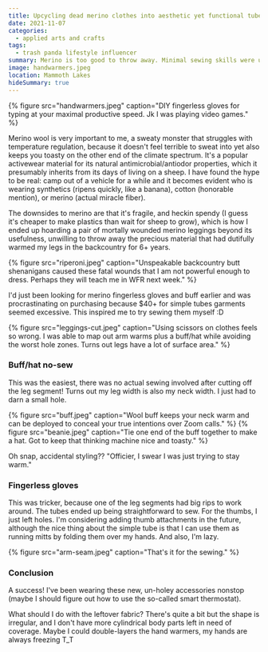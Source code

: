 ```yaml
---
title: Upcycling dead merino clothes into aesthetic yet functional tube garments
date: 2021-11-07
categories:
  - applied arts and crafts
tags:
  - trash panda lifestyle influencer
summary: Merino is too good to throw away. Minimal sewing skills were used to transform ripped activewear into winter hacking accessories ✨
image: handwarmers.jpeg
location: Mammoth Lakes
hideSummary: true
---
```


{% figure src="handwarmers.jpeg" caption="DIY fingerless gloves for typing at your maximal productive speed. Jk I was playing video games." %}

Merino wool is very important to me, a sweaty monster that struggles with temperature regulation, because it doesn't feel terrible to sweat into yet also keeps you toasty on the other end of the climate spectrum. It's a popular activewear material for its natural antimicrobial/antiodor properties, which it presumably inherits from its days of living on a sheep. I have found the hype to be real: camp out of a vehicle for a while and it becomes evident who is wearing synthetics (ripens quickly, like a banana), cotton (honorable mention), or merino (actual miracle fiber).

The downsides to merino are that it's fragile, and heckin spendy (I guess it's cheaper to make plastics than wait for sheep to grow), which is how I ended up hoarding a pair of mortally wounded merino leggings beyond its usefulness, unwilling to throw away the precious material that had dutifully warmed my legs in the backcountry for 6+ years.

<div class="photo-small">
{% figure src="riperoni.jpeg" caption="Unspeakable backcountry butt shenanigans caused these fatal wounds that I am not powerful enough to dress. Perhaps they will teach me in WFR next week." %}
</div>

I'd just been looking for merino fingerless gloves and buff earlier and was procrastinating on purchasing because $40+ for simple tubes garments seemed excessive. This inspired me to try sewing them myself :D

{% figure src="leggings-cut.jpeg" caption="Using scissors on clothes feels so wrong. I was able to map out arm warms plus a buff/hat while avoiding the worst hole zones. Turns out legs have a lot of surface area." %}

### Buff/hat no-sew

This was the easiest, there was no actual sewing involved after cutting off the leg segment! Turns out my leg width is also my neck width. I just had to darn a small hole.

<div class="photos">
{% figure src="buff.jpeg" caption="Wool buff keeps your neck warm and can be deployed to conceal your true intentions over Zoom calls." %}
{% figure src="beanie.jpeg" caption="Tie one end of the buff together to make a hat. Got to keep that thinking machine nice and toasty." %}
</div>

Oh snap, accidental styling?? "Officier, I swear I was just trying to stay warm."

### Fingerless gloves

This was tricker, because one of the leg segments had big rips to work around. The tubes ended up being straightforward to sew. For the thumbs, I just left holes. I'm considering adding thumb attachments in the future, although the nice thing about the simple tube is that I can use them as running mitts by folding them over my hands. And also, I'm lazy.

{% figure src="arm-seam.jpeg" caption="That's it for the sewing." %}

### Conclusion

A success! I've been wearing these new, un-holey accessories nonstop (maybe I should figure out how to use the so-called smart thermostat).

What should I do with the leftover fabric? There's quite a bit but the shape is irregular, and I don't have more cylindrical body parts left in need of coverage. Maybe I could double-layers the hand warmers, my hands are always freezing T_T
